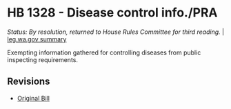 # HB 1328 - Disease control info./PRA
*Status: By resolution, returned to House Rules Committee for third reading.* | [leg.wa.gov summary](https://app.leg.wa.gov/billsummary?BillNumber=1328&Year=2021)

Exempting information gathered for controlling diseases from public inspecting requirements.

## Revisions
* [Original Bill](1/)